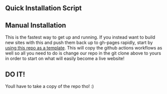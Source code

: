 <h2> Quick Installation Script </h2>
<code-sample copy-clipboard-button>
  <template>
    curl -fsSL https://raw.githubusercontent.com/elmsln/hax11ty/master/hax11tyme.sh -o hax11tyme.sh && sh hax11tyme.sh
  </template>
</code-sample>
<h2> Manual Installation </h2>
<code-sample copy-clipboard-button>
<template>
  git clone https://github.com/elmsln/hax11ty.git
  cd hax11ty
  npm install
  npm start
</template>
</code-sample>
<p>This is the fastest way to get up and running. If you instead want to build new sites with this and push them back up to gh-pages rapidly, start by <a href="https://github.com/elmsln/hax11ty/generate">using this repo as a template</a>. This will copy the github actions workflows as well so all you need to do is change our repo in the git clone above to yours in order to start on what will easily become a live website!</p>
<h2>DO IT!</h2>
<p>Youll have to take a copy of the repo tho! :)</p>
